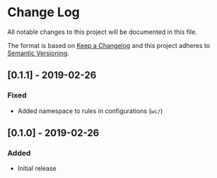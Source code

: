 # Change Log

All notable changes to this project will be documented in this file.

The format is based on [Keep a Changelog](http://keepachangelog.com/)
and this project adheres to [Semantic Versioning](http://semver.org/).

<!--
   PRs should document their user-visible changes (if any) in the
   Unreleased section, uncommenting the header as necessary.
-->

<!-- ## Unreleased -->

<!-- ### Changed -->
<!-- ### Added -->
<!-- ### Removed -->
<!-- ### Fixed -->

## [0.1.1] - 2019-02-26
### Fixed
* Added namespace to rules in configurations (`wc/`)

## [0.1.0] - 2019-02-26
### Added
* Initial release

